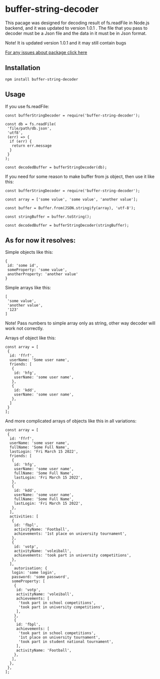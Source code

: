 # buffer-string-decoder

This pacage was designed for decoding result of fs.readFile in Node.js backend, and it was updated to version 1.0.1 .
The file that you pass to decoder must be a Json file and the data in it must be in Json format.  
  
Note! It is updated version 1.0.1 and it may still contain bugs  
  
[For any issues about package click here](https://github.com/pnevmat/buffer-string-decoder/discussions/8)

## Installation

`npm install buffer-string-decoder`

## Usage

If you use fs.readFile:

```
const bufferStringDecoder = require('buffer-string-decoder');

const db = fs.readFile(
 'file/path/db.json',
 'utf8',
 (err) => {
  if (err) {
   return err.message
  }
 }
);

const decodedBuffer = bufferStringDecoder(db);
```

If you need for some reason to make buffer from js object, then use it like this:

```
const bufferStringDecoder = require('buffer-string-decoder');

const array = ['some value', 'some value', 'another value'];

const buffer = Buffer.from(JSON.stringify(array), 'utf-8');

const stringBuffer = buffer.toString();

const decodedBuffer = bufferStringDecoder(stringBuffer);
```

## As for now it resolves:

Simple objects like this:

```image
{
 id: 'some id',
 someProperty: 'some value',
 anotherProperty: 'another value'
}
```

Simple arrays like this:

```image
[
 'some value',
 'another value',
 '123'
]
```

Note! Pass numbers to simple array only as string, other way decoder will work not correctly.

Arrays of object like this:

```image
const array = [
 {
  id: 'ffrf',
  userName: 'Some user name',
  friends: [
   {
    id: 'hfg',
    userName: 'some user name',
   },
   {
    id: 'kdd',
    userName: 'some user name',
   },
  ]
 }
];
```

And more complicated arrays of objects like this in all variations:

```image
const array = [
 {
  id: 'ffrf',
  userName: 'some user name',
  fullName: 'Some Full Name',
  lastLogin: 'Fri March 15 2022',
  friends: [
   {
    id: 'hfg',
    userName: 'some user name',
    fullName: 'Some Full Name',
    lastLogin: 'Fri March 15 2022',
   },
   {
    id: 'kdd',
    userName: 'some user name',
    fullName: 'Some Full Name',
    lastLogin: 'Fri March 15 2022',
   },
  ],
  activities: [
   {
    id: 'fbpl',
    activityName: 'Football',
    achievements: '1st place on university tournament',
   },
   {
    id: 'votp',
    activityName: 'voleiball',
    achievements: 'took part in university competitions',
   },
  ],
	autorisation: {
   login: 'some login',
   password: 'some password',
   someProperty: [
    {
     id: 'votp',
     activityName: 'voleiball',
     achievements: [
      'took part in school competitions',
      'took part in university competitions',
     ],
    },
    {
     id: 'fbpl',
     achievements: [
      'took part in school competitions',
      '1st place on university tournament',
      'took part in student national tournament',
     ],
     activityName: 'Football',
    },
   ],
  },
 },
];
```